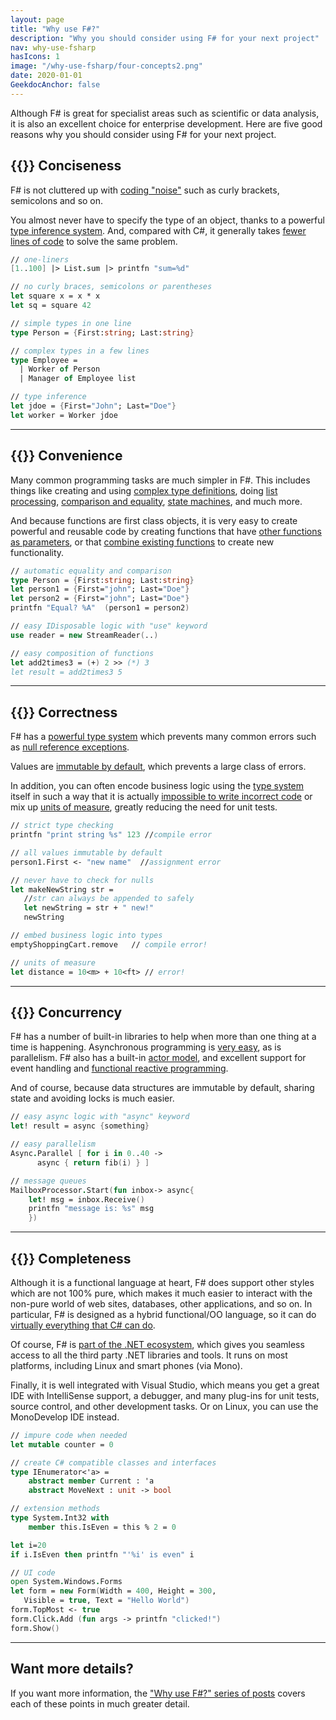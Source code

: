 ```yaml
---
layout: page
title: "Why use F#?"
description: "Why you should consider using F# for your next project"
nav: why-use-fsharp
hasIcons: 1
image: "/why-use-fsharp/four-concepts2.png"
date: 2020-01-01
GeekdocAnchor: false
---
```


Although F# is great for specialist areas such as scientific or data analysis, it is also an excellent choice for enterprise development. Here are five good reasons why you should consider using F# for  your next project.

## {{<glyphicon glyphicons_030_pencil>}}&nbsp;Conciseness

F# is not cluttered up with [coding "noise"](/posts/fvsc-sum-of-squares/) such as curly brackets, semicolons and so on.

You almost never have to specify the type of an object, thanks to a powerful [type inference system](/posts/conciseness-type-inference/). And, compared with C#, it generally takes [fewer lines of code](/posts/fvsc-download/) to solve the same problem.

```fsharp
// one-liners
[1..100] |> List.sum |> printfn "sum=%d"

// no curly braces, semicolons or parentheses
let square x = x * x
let sq = square 42

// simple types in one line
type Person = {First:string; Last:string}

// complex types in a few lines
type Employee =
  | Worker of Person
  | Manager of Employee list

// type inference
let jdoe = {First="John"; Last="Doe"}
let worker = Worker jdoe
```

----

## {{<glyphicon glyphicons_343_thumbs_up>}}&nbsp;Convenience

Many common programming tasks are much simpler in F#.  This includes things like creating and using [complex type definitions](/posts/conciseness-type-definitions/), doing [list processing](/posts/conciseness-extracting-boilerplate/), [comparison and equality](/posts/convenience-types/), [state machines](/posts/designing-with-types-representing-states/), and much more.

And because functions are first class objects, it is very easy to create powerful and reusable code by creating functions that have [other functions as parameters](/posts/conciseness-extracting-boilerplate/), or that [combine existing functions](/posts/conciseness-functions-as-building-blocks/) to create new functionality.


```fsharp
// automatic equality and comparison
type Person = {First:string; Last:string}
let person1 = {First="john"; Last="Doe"}
let person2 = {First="john"; Last="Doe"}
printfn "Equal? %A"  (person1 = person2)

// easy IDisposable logic with "use" keyword
use reader = new StreamReader(..)

// easy composition of functions
let add2times3 = (+) 2 >> (*) 3
let result = add2times3 5
```

----

## {{<glyphicon glyphicons_150_check>}}&nbsp;Correctness


F# has a [powerful type system](/posts/correctness-type-checking/) which prevents many common errors such as [null reference exceptions](/posts/the-option-type/#option-is-not-null).

Values are [immutable by default](/posts/correctness-immutability/), which prevents a large class of errors.

In addition, you can often encode business logic using the [type system](/posts/correctness-exhaustive-pattern-matching/) itself in such a way that it is actually [impossible to write incorrect code](/posts/designing-for-correctness/) or mix up [units of measure](/posts/units-of-measure/), greatly reducing the need for unit tests.


```fsharp
// strict type checking
printfn "print string %s" 123 //compile error

// all values immutable by default
person1.First <- "new name"  //assignment error

// never have to check for nulls
let makeNewString str =
   //str can always be appended to safely
   let newString = str + " new!"
   newString

// embed business logic into types
emptyShoppingCart.remove   // compile error!

// units of measure
let distance = 10<m> + 10<ft> // error!
```

----


## {{<glyphicon glyphicons_054_clock>}}&nbsp;Concurrency


F# has a number of built-in libraries to help when more than one thing at a time is happening. Asynchronous programming is [very easy](/posts/concurrency-async-and-parallel/), as is parallelism. F# also has a built-in [actor model](/posts/concurrency-actor-model/), and excellent support for event handling and [functional reactive programming](/posts/concurrency-reactive/).

And of course, because data structures are immutable by default, sharing state and avoiding locks is much easier.


```fsharp
// easy async logic with "async" keyword
let! result = async {something}

// easy parallelism
Async.Parallel [ for i in 0..40 ->
      async { return fib(i) } ]

// message queues
MailboxProcessor.Start(fun inbox-> async{
    let! msg = inbox.Receive()
    printfn "message is: %s" msg
    })
```

----

## {{<glyphicon glyphicons_280_settings>}}&nbsp;Completeness


Although it is a functional language at heart, F# does support other styles which are not 100% pure, which makes it much easier to interact with the non-pure world of web sites, databases, other applications, and so on. In particular, F# is designed as a hybrid functional/OO language, so it can do [virtually everything that C# can do](/posts/completeness-anything-csharp-can-do/).

Of course, F# is [part of the .NET ecosystem](/posts/completeness-seamless-dotnet-interop/), which gives you seamless access to all the third party .NET libraries and tools. It runs on most platforms, including Linux and smart phones (via Mono).

Finally, it is well integrated with Visual Studio, which means you get a great IDE with IntelliSense support, a debugger, and many plug-ins for unit tests, source control, and other development tasks. Or on Linux, you can use the MonoDevelop IDE instead.


```fsharp
// impure code when needed
let mutable counter = 0

// create C# compatible classes and interfaces
type IEnumerator<'a> =
    abstract member Current : 'a
    abstract MoveNext : unit -> bool

// extension methods
type System.Int32 with
    member this.IsEven = this % 2 = 0

let i=20
if i.IsEven then printfn "'%i' is even" i

// UI code
open System.Windows.Forms
let form = new Form(Width = 400, Height = 300,
   Visible = true, Text = "Hello World")
form.TopMost <- true
form.Click.Add (fun args -> printfn "clicked!")
form.Show()
```

----

## Want more details?

If you want more information, the ["Why use F#?" series of posts](/series/why-use-fsharp/) covers each of these points in much greater detail.

